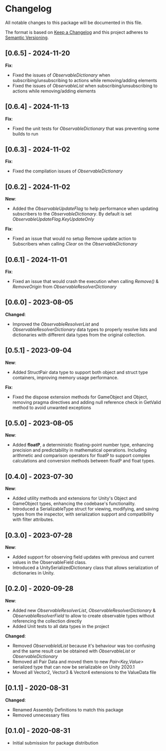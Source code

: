 # Changelog
All notable changes to this package will be documented in this file.

The format is based on [Keep a Changelog](http://keepachangelog.com/en/1.0.0/)
and this project adheres to [Semantic Versioning](http://semver.org/spec/v2.0.0.html).

## [0.6.5] - 2024-11-20

**Fix**:
- Fixed the issues of *ObservableDictionary* when subscribing/unsubscribing to actions while removing/adding elements
- Fixed the issues of *ObservableList* when subscribing/unsubscribing to actions while removing/adding elements

## [0.6.4] - 2024-11-13

**Fix**:
- Fixed the unit tests for *ObservableDictionary* that was preventing some builds to run

## [0.6.3] - 2024-11-02

**Fix**:
- Fixed the compilation issues of *ObservableDictionary*

## [0.6.2] - 2024-11-02

**New**:
- Added the *ObservableUpdateFlag* to help performance when updating subscribers to the *ObservableDictionary*. By default is set *ObservableUpdateFlag.KeyUpdateOnly*

**Fix**:
- Fixed an issue that would no setup Remove update action to Subscribers when calling *Clear* on the *ObservableDictionary*

## [0.6.1] - 2024-11-01

**Fix**:
- Fixed an issue that would crash the execution when calling *Remove()* & *RemoveOrigin* from *ObservableResolverDictionary*

## [0.6.0] - 2023-08-05

**Changed**:
- Improved the *ObservableResolverList* and *ObservableResolverDictionary* data types to properly resolve lists and dictionaries with different data types from the original collection.

## [0.5.1] - 2023-09-04

**New**:
- Added StructPair data type to support both object and struct type containers, improving memory usage performance.

**Fix**:
- Fixed the dispose extension methods for GameObject and Object, removing pragma directives and adding null reference check in GetValid method to avoid unwanted exceptions

## [0.5.0] - 2023-08-05

**New**:
- Added **floatP**, a deterministic floating-point number type, enhancing precision and predictability in mathematical operations. Including arithmetic and comparison operators for floatP to support complex calculations and conversion methods between floatP and float types.

## [0.4.0] - 2023-07-30

**New**:
- Added utility methods and extensions for Unity's Object and GameObject types, enhancing the codebase's functionality.
- Introduced a SerializableType struct for viewing, modifying, and saving types from the inspector, with serialization support and compatibility with filter attributes.

## [0.3.0] - 2023-07-28

**New**:
- Added support for observing field updates with previous and current values in the ObservableField class.
- Introduced a UnitySerializedDictionary class that allows serialization of dictionaries in Unity.

## [0.2.0] - 2020-09-28

**New**:
- Added new *ObservableResolverList*, *ObservableResolverDictionary* & *ObservableResolverField* to allow to create observable types without referencing the collection directly
- Added Unit tests to all data types in the project

**Changed**:
- Removed *ObservableIdList* because it's behaviour was too confusing and the same result can be obtained with *ObservableList* or *ObservableDictionary*
- Removed all Pair Data and moved them to new *Pair<Key,Value>* serialized type that can now be serializable on Unity 2020.1
- Moved all Vector2, Vector3 & Vector4 extensions to the ValueData file

## [0.1.1] - 2020-08-31

**Changed**:
- Renamed Assembly Definitions to match this package
- Removed unnecessary files

## [0.1.0] - 2020-08-31

- Initial submission for package distribution
